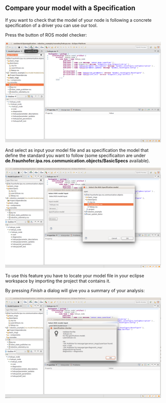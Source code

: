 ## Compare your model with a Specification

If you want to check that the model of your node is following a concrete specification of a driver you can use our tool.

Press the button of ROS model checker:

![alt text](images/compare_icon.png)

And select as input your model file and as specification the model that define the standard you want to follow (some specificaiton are under **de.fraunhofer.ipa.ros.communication.objects/BasicSpecs** available). 

![alt text](images/compare_select.png)

To use this feature you have to locate your model file in your eclipse workspace by importing the project that contains it. 

By pressing *Finish* a dialog will give you a summary of your analysis:

![alt text](images/compare_result.png)
